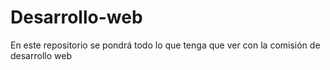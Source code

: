 # Desarrollo-web
En este repositorio se pondrá todo lo que tenga que ver con la comisión de desarrollo web
